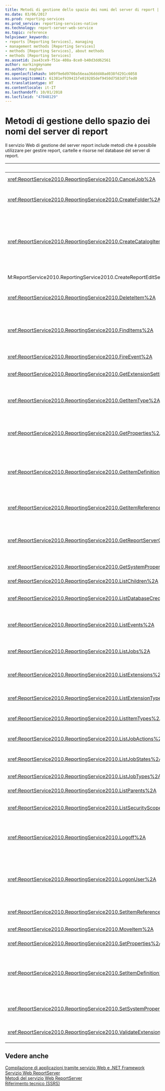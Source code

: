 ```yaml
---
title: Metodi di gestione dello spazio dei nomi del server di report | Microsoft Docs
ms.date: 03/06/2017
ms.prod: reporting-services
ms.prod_service: reporting-services-native
ms.technology: report-server-web-service
ms.topic: reference
helpviewer_keywords:
- reports [Reporting Services], managing
- management methods [Reporting Services]
- methods [Reporting Services], about methods
- methods [Reporting Services]
ms.assetid: 2aa43ce9-f51e-408a-8ce0-b40d3dd62561
author: markingmyname
ms.author: maghan
ms.openlocfilehash: b09f9e6d9700a56eaa36ddd40ad038fd291c6058
ms.sourcegitcommit: 61381ef939415fe019285def9450d7583df1fed0
ms.translationtype: HT
ms.contentlocale: it-IT
ms.lasthandoff: 10/01/2018
ms.locfileid: "47848129"
---
```

# <a name="report-server-namespace-management-methods"></a>Metodi di gestione dello spazio dei nomi del server di report
  Il servizio Web di gestione del server report include metodi che è possibile utilizzare per gestire report, cartelle e risorse nel database del server di report.  
  
|Metodo|Azione|  
|------------|------------|  
|<xref:ReportService2010.ReportingService2010.CancelJob%2A>|Annulla l'esecuzione di un processo.|  
|<xref:ReportService2010.ReportingService2010.CreateFolder%2A>|Aggiunge una cartella al database del server di report o alla raccolta di SharePoint.|  
|<xref:ReportService2010.ReportingService2010.CreateCatalogItem%2A>|Aggiunge un nuovo elemento a un database del server di report o alla raccolta di SharePoint. Questo metodo si applica ai tipi di elemento **Report**, **Model**, **Dataset**, **Component**, **Resource** e **DataSource**.|  
|M:ReportService2010.ReportingService2010.CreateReportEditSession(System.String,System.String,System.Byte[],ReportService2010.Warning[]@)|Crea una nuova sessione di modifica del report.|  
|<xref:ReportService2010.ReportingService2010.DeleteItem%2A>|Rimuove un elemento dal database del server di report o dalla raccolta di SharePoint.|  
|<xref:ReportService2010.ReportingService2010.FindItems%2A>|Restituisce gli elementi nel database del server di report o nella raccolta di SharePoint che corrispondono ai criteri di ricerca specificati.|  
|<xref:ReportService2010.ReportingService2010.FireEvent%2A>|Genera un evento in base ai parametri forniti.|  
|<xref:ReportService2010.ReportingService2010.GetExtensionSettings%2A>|Restituisce un elenco di impostazioni per un'estensione specificata.|  
|<xref:ReportService2010.ReportingService2010.GetItemType%2A>|Recupera il tipo di un elemento nel database del server di report o nella raccolta di SharePoint, se l'elemento esiste.|  
|<xref:ReportService2010.ReportingService2010.GetProperties%2A>|Restituisce i valori di una o più proprietà di un elemento nel database del server di report o in una raccolta di SharePoint.|  
|<xref:ReportService2010.ReportingService2010.GetItemDefinition%2A>|Recupera la definizione o il contenuto per un elemento. Questo metodo si applica ai tipi di elemento **Report**, **Model**, **Dataset**, **Component**, **Resource** e **DataSource**.|  
|<xref:ReportService2010.ReportingService2010.GetItemReferences%2A>|Restituisce un elenco di riferimenti a elementi del catalogo associati a un elemento.|  
|<xref:ReportService2010.ReportingService2010.GetReportServerConfigInfo%2A>|Restituisce informazioni sull'istanza del server di report collegata o su tutte le istanze del server di report in una distribuzione con scalabilità orizzontale.|  
|<xref:ReportService2010.ReportingService2010.GetSystemProperties%2A>|Restituisce una o più proprietà di sistema.|  
|<xref:ReportService2010.ReportingService2010.ListChildren%2A>|Ottiene un elenco di figli di una cartella specificata.|  
|<xref:ReportService2010.ReportingService2010.ListDatabaseCredentialRetrievalOptions%2A>|Restituisce un elenco di opzioni di recupero di credenziale supportate.|  
|<xref:ReportService2010.ReportingService2010.ListEvents%2A>|Restituisce un elenco di estensioni degli eventi come visualizzate nel file di configurazione del server di report.|  
|<xref:ReportService2010.ReportingService2010.ListJobs%2A>|Restituisce un elenco dei processi in esecuzione nel server di report.|  
|<xref:ReportService2010.ReportingService2010.ListExtensions%2A>|Restituisce un elenco delle estensioni configurate per un tipo di estensione specifico.|  
|<xref:ReportService2010.ReportingService2010.ListExtensionTypes%2A>|Restituisce un elenco di tipi di estensioni supportate.|  
|<xref:ReportService2010.ReportingService2010.ListItemTypes%2A>|Restituisce un elenco di tipi di elementi del catalogo.|  
|<xref:ReportService2010.ReportingService2010.ListJobActions%2A>|Restituisce un elenco di azioni del processo supportate.|  
|<xref:ReportService2010.ReportingService2010.ListJobStates%2A>|Restituisce un elenco di stati del processo supportati.|  
|<xref:ReportService2010.ReportingService2010.ListJobTypes%2A>|Restituisce un elenco di tipi di processo supportati.|  
|<xref:ReportService2010.ReportingService2010.ListParents%2A>|Recupera elementi padre per l'elemento specificato.|  
|<xref:ReportService2010.ReportingService2010.ListSecurityScopes%2A>|Restituisce un elenco di ambiti di sicurezza supportati.|  
|<xref:ReportService2010.ReportingService2010.Logoff%2A>|Disconnette l'utente corrente che effettua richieste del servizio Web. Questo metodo può essere applicato solo in modalità nativa.|  
|<xref:ReportService2010.ReportingService2010.LogonUser%2A>|Connette un utente e autentica una richiesta al servizio Web ReportServer. Questo metodo può essere applicato solo in modalità nativa.|  
|<xref:ReportService2010.ReportingService2010.SetItemReferences%2A>|Imposta gli elementi del catalogo associati a un elemento.|  
|<xref:ReportService2010.ReportingService2010.MoveItem%2A>|Sposta e/o rinomina un elemento.|  
|<xref:ReportService2010.ReportingService2010.SetProperties%2A>|Imposta una o più proprietà di un elemento.|  
|<xref:ReportService2010.ReportingService2010.SetItemDefinition%2A>|Imposta la definizione o il contenuto per un elemento specificato. Questo metodo si applica ai tipi di elemento **Report**, **Model**, **Dataset**, **Component**, **Resource** e **DataSource**.|  
|<xref:ReportService2010.ReportingService2010.SetSystemProperties%2A>|Imposta una o più proprietà di sistema nel server di report o in una farm di SharePoint.|  
|<xref:ReportService2010.ReportingService2010.ValidateExtensionSettings%2A>|Convalida le impostazioni per l'estensione di [!INCLUDE[ssRSnoversion](../../../includes/ssrsnoversion-md.md)].|  
  
## <a name="see-also"></a>Vedere anche  
 [Compilazione di applicazioni tramite servizio Web e .NET Framework](../../../reporting-services/report-server-web-service/net-framework/building-applications-using-the-web-service-and-the-net-framework.md)   
 [Servizio Web ReportServer](../../../reporting-services/report-server-web-service/report-server-web-service.md)   
 [Metodi del servizio Web ReportServer](../../../reporting-services/report-server-web-service/methods/report-server-web-service-methods.md)   
 [Riferimento tecnico &#40;SSRS&#41;](../../../reporting-services/technical-reference-ssrs.md)  
  
  
